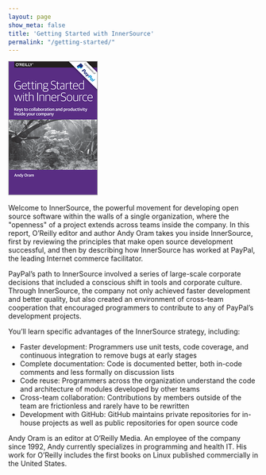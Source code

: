 ```yaml
---
layout: page
show_meta: false
title: 'Getting Started with InnerSource'	
permalink: "/getting-started/"
---
```


[![Getting Started with InnerSource](/assets/img/gettingstarted.gif)](http://www.oreilly.com/programming/free/getting-started-with-innersource.csp) 


Welcome to InnerSource, the powerful movement for developing open source software within the walls of a single organization, where the "openness" of a project extends across teams inside the company. In this report, O’Reilly editor and author Andy Oram takes you inside InnerSource, first by reviewing the principles that make open source development successful, and then by describing how InnerSource has worked at PayPal, the leading Internet commerce facilitator.

PayPal’s path to InnerSource involved a series of large-scale corporate decisions that included a conscious shift in tools and corporate culture. Through InnerSource, the company not only achieved faster development and better quality, but also created an environment of cross-team cooperation that encouraged programmers to contribute to any of PayPal’s development projects.

You’ll learn specific advantages of the InnerSource strategy, including:

* Faster development: Programmers use unit tests, code coverage, and continuous integration to remove bugs at early stages
* Complete documentation: Code is documented better, both in-code comments and less formally on discussion lists
* Code reuse: Programmers across the organization understand the code and architecture of modules developed by other teams
* Cross-team collaboration: Contributions by members outside of the team are frictionless and rarely have to be rewritten
* Development with GitHub: GitHub maintains private repositories for in-house projects as well as public repositories for open source code

Andy Oram is an editor at O’Reilly Media. An employee of the company since 1992, Andy currently specializes in programming and health IT. His work for O’Reilly includes the first books on Linux published commercially in the United States.

